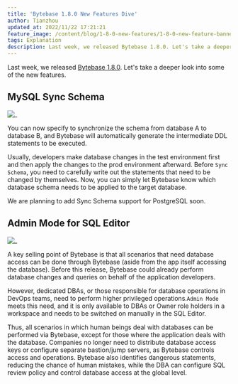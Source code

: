 ```yaml
---
title: 'Bytebase 1.8.0 New Features Dive'
author: Tianzhou
updated_at: 2022/11/22 17:21:21
feature_image: /content/blog/1-8-0-new-features/1-8-0-new-feature-banner.webp
tags: Explanation
description: Last week, we released Bytebase 1.8.0. Let's take a deeper look into the new features - MySQL Sync Schema, Admin Mode for SQL Editor, and External Approval via Feishu.
---
```


Last week, we released [Bytebase 1.8.0](/changelog/bytebase-1-8-0). Let's take a deeper look into some of the new features.

## MySQL Sync Schema

![_](/content/blog/1-8-0-new-features/mysql-sync-schema.webp)

You can now specify to synchronize the schema from database A to database B, and Bytebase will automatically generate the intermediate DDL statements to be executed.

Usually, developers make database changes in the test environment first and then apply the changes to the prod environment afterward. Before `Sync Schema`, you need to carefully write out the statements that need to be changed by themselves. Now, you can simply let Bytebase know which database schema needs to be applied to the target database.

We are planning to add Sync Schema support for PostgreSQL soon.

## Admin Mode for SQL Editor

![_](/content/blog/1-8-0-new-features/sql-editor-admin-mode.webp)

A key selling point of Bytebase is that all scenarios that need database access can be done through Bytebase (aside from the app itself accessing the database). Before this release, Bytebase could already perform database changes and queries on behalf of the application developers.

However, dedicated DBAs, or those responsible for database operations in DevOps teams, need to perform higher privileged operations.`Admin Mode` meets this need, and it is only available to DBAs or Owner role holders in a workspace and needs to be switched on manually in the SQL Editor.

Thus, all scenarios in which human beings deal with databases can be performed via Bytebase, except for those where the application deals with the database. Companies no longer need to distribute database access keys or configure separate bastion/jump servers, as Bytebase controls access and operations. Bytebase also identifies dangerous statements, reducing the chance of human mistakes, while the DBA can configure SQL review policy and control database access at the global level.
